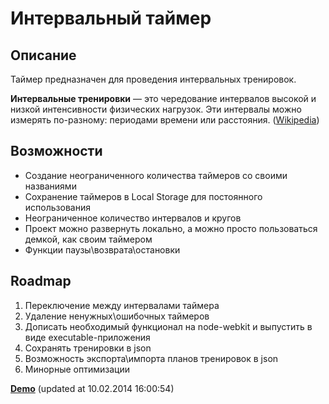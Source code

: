 # Интервальный таймер #

## Описание ##
Таймер предназначен для проведения интервальных тренировок.

**Интервальные тренировки** — это чередование интервалов высокой и низкой интенсивности физических нагрузок. Эти интервалы можно измерять по-разному: периодами времени или расстояния. ([Wikipedia](http://ru.wikipedia.org/wiki/Интервальные_тренировки "Интервальные тренировки"))

## Возможности ##
- Создание неограниченного количества таймеров со своими названиями
- Сохранение таймеров в Local Storage для постоянного использования
- Неограниченное количество интервалов и кругов
- Проект можно развернуть локально, а можно просто пользоваться демкой, как своим таймером
- Функции паузы\возврата\остановки

## Roadmap ##
1. Переключение между интервалами таймера
2. Удаление ненужных\ошибочных таймеров
3. Дописать необходимый функционал на node-webkit и выпустить в виде executable-приложения
4. Сохранять тренировки в json
5. Возможность экспорта\импорта планов тренировок в json
6. Минорные оптимизации

**[Demo](http://kuznetsovanton.ru/games/timers/)** (updated at 10.02.2014 16:00:54)